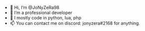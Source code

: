 - 👋 Hi, I’m @JoNyZeRa98
- 🌱 I’m a professional developer
- 💞️ I mostly code in python, lua, php
- 📫 You can contact me on discord: jonyzera#2168 for anything.

